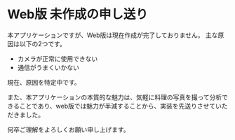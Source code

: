 # Web版 未作成の申し送り

本アプリケーションですが、Web版は現在作成が完了しておりません。
主な原因は以下の2つです。

- カメラが正常に使用できない
- 通信がうまくいかない

現在、原因を特定中です。

また、本アプリケーションの本質的な魅力は、気軽に料理の写真を撮って分析できることであり、web版では魅力が半減することから、実装を先送りさせていただきました。

何卒ご理解をよろしくお願い申し上げます。
